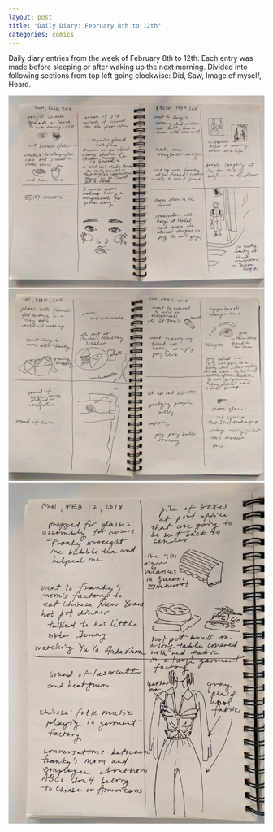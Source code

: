 ```yaml
---
layout: post
title: "Daily Diary: February 8th to 12th"
categories: comics
---
```


Daily diary entries from the week of February 8th to 12th. Each entry was made before sleeping or after waking up the next morning. Divided into following sections from top left going clockwise: Did, Saw, Image of myself, Heard.

![alt text](/images/comics/DailyDiary/DiaryFeb8-9.jpg)
![alt text](/images/comics/DailyDiary/DiaryFeb10-11.jpg)
![alt text](/images/comics/DailyDiary/DiaryFeb12.jpg)
